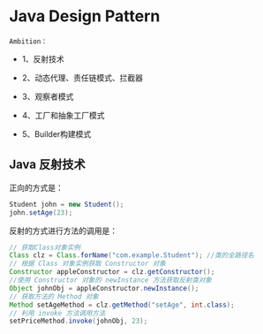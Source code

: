 # Java Design Pattern

`Ambition：`

+ 1、反射技术

+ 2、动态代理、责任链模式、拦截器

+ 3、观察者模式

+ 4、工厂和抽象工厂模式

+ 5、Builder构建模式

## Java 反射技术

正向的方式是：

```Java
Student john = new Student();
john.setAge(23);
```

反射的方式进行方法的调用是：

```Java
// 获取Class对象实例
Class clz = Class.forName("com.example.Student"); //类的全路径名
// 根据 Class 对象实例获取 Constructor 对象
Constructor appleConstructor = clz.getConstructor();
//使用 Constructor 对象的 newInstance 方法获取反射类对象
Object johnObj = appleConstructor.newInstance();
// 获取方法的 Method 对象
Method setAgeMethod = clz.getMethod("setAge", int.class);
// 利用 invoke 方法调用方法
setPriceMethod.invoke(johnObj, 23);

```